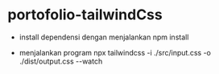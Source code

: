 # portofolio-tailwindCss

- install dependensi dengan menjalankan
npm install

- menjalankan program
npx tailwindcss -i ./src/input.css -o ./dist/output.css --watch

